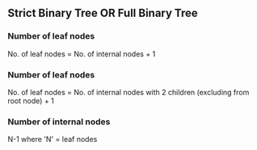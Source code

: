 ## Strict Binary Tree OR Full Binary Tree

### Number of leaf nodes 
No. of leaf nodes = No. of internal nodes + 1

### Number of leaf nodes
No. of leaf nodes = No. of internal nodes with 2 children (excluding from root node) + 1

### Number of internal nodes
N-1 where 'N' = leaf nodes



